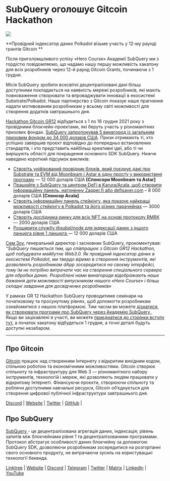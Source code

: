 # SubQuery оголошує Gitcoin Hackathon

![](https://miro.medium.com/max/1400/1*deQMrJlp2aJ5YVAGoFhO-Q.png)

**Провідний індексатор даних Polkadot візьме участь у 12-му раунді грантів Gitcoin **

Після приголомшливого успіху «Hero Course» Академії SubQuery  ми з гордістю повідомляємо, що надамо нашу першу можливість хакатону для всіх розробників через 12-й раунд Gitcoin Grants, починаючи з 1 грудня.

Місія SubQuery зробити всесвітні децентралізовані дані більш доступними покладається на наявність мережі розробників, які мають повноваження створювати та впроваджувати інновації в екосистемі Substrate/Polkadot. Наше партнерство з Gitcoin показує наше прагнення надати мотивованим розробникам у всьому світі можливості для створення додатків завтрашнього дня.

[Hackathon Gitcoin GR12](https://gitcoin.co/hackathon/gr12/onboard) відбудеться з 1 по 16 грудня 2021 року з провідними блокчейн-проектами, які беруть участь у різноманітних призових фондах.  [SubQuery запропонував 5 винагород із загальним призовим фондом до 34 000 доларів США](https://gitcoin.co/hackathon/gr12/?org=subquery). Призи отримають ті, хто успішно завершив проєкт відповідно до попередньо встановлених стандартів, і хто представить найбільш креативні ідеї, або ті чи вирішують області для покращення основного SDK SubQuery. Нижче наведено короткий підсумок викликів:

-   [Створіть уніфікований провідник блоків, який поєднує дані про Substrate та EVM від Moonbeam і Astar в одну просту у використанні програму](https://gitcoin.co/issue/subquery/grants/1) — 12 000 доларів США **[Спонсори Moonbeam та Astar]**
-   [Працюйте з SubQuery та центром DeFi в Karura/Acala, щоб створити інформаційну панель, натхненну Zapper.fi або defisaver.com](https://gitcoin.co/issue/subquery/grants/2) – 8 000 доларів США **[Спонсор Acala]**
-   [Створіть інформаційну панель стейкінгу, яка показує найкращі можливості стейкінгу в Polkadot та його різних парачейнах](https://gitcoin.co/issue/subquery/grants/3) — 3000 доларів США
-   [Створіть дослідника ринку для всіх NFT на основі протоколу RMRK](https://gitcoin.co/issue/subquery/grants/4) — 2000 доларів США
-   [Розширити службу @subql/node для індексації даних з іншого ланцюга рівня 1 ланцюга ](https://gitcoin.co/issue/subquery/grants/5) — 12 000 доларів США

[Сем Зоу](https://twitter.com/zoujialiu), генеральний директор і засновник SubQuery, прокоментував: _“SubQuery пишається тим, що співпрацює з Gitcoin GR12 Hackathon, щоб побудувати майбутнє Web3.0. Як провідний індексатор даних в екосистемі Polkadot, ми твердо віримо в створення інструментів, які дозволяють розробникам dApp зосередитися на своєму інтерфейсі, тому їм не потрібно витрачати час на створення спеціального сервера для обробки даних. Розроблені нами винагороди відображають наше бажання дати можливості випускникам нашого «Hero Course» і більш складні завдання для досвідчених розробників»_

У рамках GR 12 Hackathon SubQuery проводитиме семінари на початковому та просунутому рівнях, щоб допомогти розробникам ознайомитися з нашою платформою. Тим часом ви можете [дізнатися, як створювати програми про SubQuery через Академію SubQuery ](https://subquery.coassemble.com/unlock/dOKZW6O#/). Якщо ви зацікавлені в участі, ви можете [приєднатися до сторінки вступу тут](https://gitcoin.co/hackathon/gr12/onboard), а початок хакатону відбудеться 1 грудня, а точні деталі будуть доступні незабаром.

---

## Про Gitcoin

[Gitcoin](http://www.gitcoin.co/) працює над створенням Інтернету з відкритим вихідним кодом, спільною роботою та економічними можливостями. Gitcoin створює спільноту та інфраструктуру для Web 3 — різноманітного набору інструментів, технологій і мереж, які дозволяють людям працювати у відкритому Інтернеті. Фінансуючи проєкти, створюючи спільноту та роблячи доступними навчальні ресурси, Gitcoin об’єднується для створення цифрової публічної інфраструктури завтрашнього дня.

[Discord](https://discord.gg/6PZUM3cFpz)  | [Website](http://www.gitcoin.co/)  |  [Twitter](https://twitter.com/gitcoin)  |  [GitHub](https://github.com/gitcoinco/)  |

## Про SubQuery

[ SubQuery ](https://subquery.network/) - це децентралізована агрегація даних, індексація; рівень запитів між блокчейнами рівня 1 та децентралізованими програмами. Протокол абстрагує особливості даних блокчейну за допомогою SubQuery SDK, дозволяючи розробникам зосередитися на розгортанні свого основного продукту, не витрачаючи зусиль на користувацькі технології бекенда.

​​[Linktree](https://linktr.ee/subquerynetwork)  |  [Website](https://subquery.network/)  |  [Discord](https://discord.com/invite/78zg8aBSMG)  |  [Telegram](https://t.me/subquerynetwork)  |  [Twitter](https://twitter.com/subquerynetwork)  |  [Matrix](https://matrix.to/#/#subquery:matrix.org)  |  [LinkedIn](https://www.linkedin.com/company/subquery)  |  [YouTube](https://www.youtube.com/channel/UCi1a6NUUjegcLHDFLr7CqLw)
